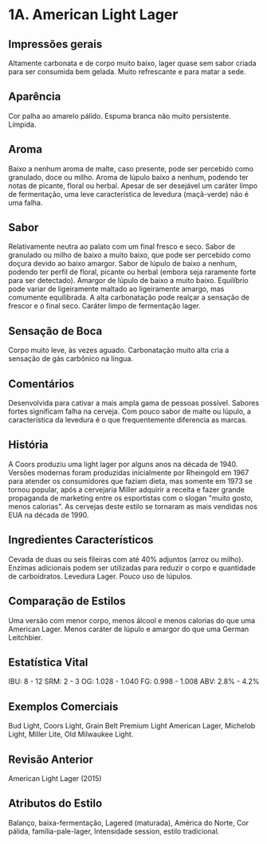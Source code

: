 # 1A. American Light Lager

## Impressões gerais

Altamente carbonata e de corpo muito baixo, lager quase sem sabor criada para ser consumida bem gelada. Muito refrescante e para matar a sede.

## Aparência

Cor palha ao amarelo pálido. Espuma branca não muito persistente. Límpida.

## Aroma

Baixo a nenhum aroma de malte, caso presente, pode ser percebido como granulado, doce ou milho. Aroma de lúpulo baixo a nenhum, podendo ter notas de picante, floral ou herbal. Apesar de ser desejável um caráter limpo de fermentação, uma leve característica de levedura (maçã-verde) não é uma falha.

## Sabor

Relativamente neutra ao palato com um final fresco e seco. Sabor de granulado ou milho de baixo a muito baixo, que pode ser percebido como doçura devido ao baixo amargor. Sabor de lúpulo de baixo a nenhum, podendo ter perfil de floral, picante ou herbal (embora seja raramente forte para ser detectado). Amargor de lúpulo de baixo a muito baixo. Equilíbrio pode variar de ligeiramente maltado ao ligeiramente amargo, mas comumente equilibrada. A alta carbonatação pode realçar a sensação de frescor e o final seco. Caráter limpo de fermentação lager.

## Sensação de Boca

Corpo muito leve, às vezes aguado. Carbonatação muito alta cria a sensação de gás carbônico na lingua.

## Comentários

Desenvolvida para cativar a mais ampla gama de pessoas possível. Sabores fortes significam falha na cerveja. Com pouco sabor de malte ou lúpulo, a característica da levedura é o que frequentemente diferencia as marcas.

## História

A Coors produziu uma light lager por alguns anos na década de 1940. Versões modernas foram produzidas inicialmente por Rheingold em 1967 para atender os consumidores que faziam dieta, mas somente em 1973 se tornou popular, após a cervejaria Miller adquirir a receita e fazer grande propaganda de marketing entre os esportistas com o slogan "muito gosto, menos calorias". As cervejas deste estilo se tornaram as mais vendidas nos EUA na década de 1990.

## Ingredientes Característicos

Cevada de duas ou seis fileiras com até 40% adjuntos (arroz ou milho). Enzimas adicionais podem ser utilizadas para reduzir o corpo e quantidade de carboidratos. Levedura Lager. Pouco uso de lúpulos.

## Comparação de Estilos

Uma versão com menor corpo, menos álcool e menos calorias do que uma American Lager. Menos caráter de lúpulo e amargor do que uma German Leitchbier.

## Estatística Vital

IBU: 8 - 12
SRM: 2 - 3
OG: 1.028 - 1.040
FG: 0.998 - 1.008
ABV: 2.8% - 4.2%

## Exemplos Comerciais

Bud Light, Coors Light, Grain Belt Premium Light American Lager, Michelob Light, Miller Lite, Old Milwaukee Light.

## Revisão Anterior

American Light Lager (2015)

## Atributos do Estilo

Balanço, baixa-fermentação, Lagered (maturada), América do Norte, Cor pálida, família-pale-lager, Intensidade session, estilo tradicional.